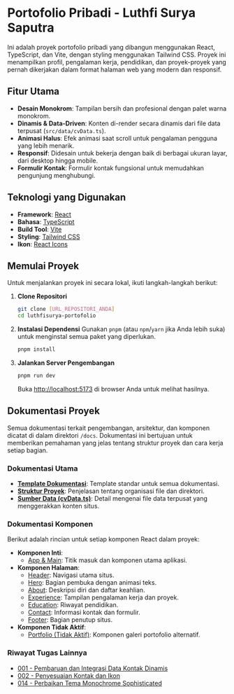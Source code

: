 # Portofolio Pribadi - Luthfi Surya Saputra

Ini adalah proyek portofolio pribadi yang dibangun menggunakan React, TypeScript, dan Vite, dengan styling menggunakan Tailwind CSS. Proyek ini menampilkan profil, pengalaman kerja, pendidikan, dan proyek-proyek yang pernah dikerjakan dalam format halaman web yang modern dan responsif.

## Fitur Utama

- **Desain Monokrom**: Tampilan bersih dan profesional dengan palet warna monokrom.
- **Dinamis & Data-Driven**: Konten di-render secara dinamis dari file data terpusat (`src/data/cvData.ts`).
- **Animasi Halus**: Efek animasi saat scroll untuk pengalaman pengguna yang lebih menarik.
- **Responsif**: Didesain untuk bekerja dengan baik di berbagai ukuran layar, dari desktop hingga mobile.
- **Formulir Kontak**: Formulir kontak fungsional untuk memudahkan pengunjung menghubungi.

## Teknologi yang Digunakan

- **Framework**: [React](https://reactjs.org/)
- **Bahasa**: [TypeScript](https://www.typescriptlang.org/)
- **Build Tool**: [Vite](https://vitejs.dev/)
- **Styling**: [Tailwind CSS](https://tailwindcss.com/)
- **Ikon**: [React Icons](https://react-icons.github.io/react-icons/)

## Memulai Proyek

Untuk menjalankan proyek ini secara lokal, ikuti langkah-langkah berikut:

1.  **Clone Repositori**
    ```bash
    git clone [URL_REPOSITORI_ANDA]
    cd luthfisurya-portofolio
    ```

2.  **Instalasi Dependensi**
    Gunakan `pnpm` (atau `npm`/`yarn` jika Anda lebih suka) untuk menginstal semua paket yang diperlukan.
    ```bash
    pnpm install
    ```

3.  **Jalankan Server Pengembangan**
    ```bash
    pnpm run dev
    ```
    Buka [http://localhost:5173](http://localhost:5173) di browser Anda untuk melihat hasilnya.

## Dokumentasi Proyek

Semua dokumentasi terkait pengembangan, arsitektur, dan komponen dicatat di dalam direktori `/docs`. Dokumentasi ini bertujuan untuk memberikan pemahaman yang jelas tentang struktur proyek dan cara kerja setiap bagian.

### Dokumentasi Utama
- **[Template Dokumentasi](./docs/000_TEMPLATE.md)**: Template standar untuk semua dokumentasi.
- **[Struktur Proyek](./docs/003_dokumentasi_struktur_proyek.md)**: Penjelasan tentang organisasi file dan direktori.
- **[Sumber Data (cvData.ts)](./docs/004_dokumentasi_sumber_data_cv.md)**: Detail mengenai file data terpusat yang menggerakkan konten situs.

### Dokumentasi Komponen
Berikut adalah rincian untuk setiap komponen React dalam proyek:

- **Komponen Inti**:
  - [App & Main](./docs/005_dokumentasi_komponen_utama_app.md): Titik masuk dan komponen utama aplikasi.
- **Komponen Halaman**:
  - [Header](./docs/006_dokumentasi_komponen_header.md): Navigasi utama situs.
  - [Hero](./docs/007_dokumentasi_komponen_hero.md): Bagian pembuka dengan animasi teks.
  - [About](./docs/008_dokumentasi_komponen_about.md): Deskripsi diri dan daftar keahlian.
  - [Experience](./docs/009_dokumentasi_komponen_experience.md): Tampilan pengalaman kerja dan proyek.
  - [Education](./docs/010_dokumentasi_komponen_education.md): Riwayat pendidikan.
  - [Contact](./docs/011_dokumentasi_komponen_contact.md): Informasi kontak dan formulir.
  - [Footer](./docs/012_dokumentasi_komponen_footer.md): Bagian penutup situs.
- **Komponen Tidak Aktif**:
  - [Portfolio (Tidak Aktif)](./docs/013_dokumentasi_komponen_portfolio.md): Komponen galeri portofolio alternatif.

### Riwayat Tugas Lainnya
- [001 - Pembaruan dan Integrasi Data Kontak Dinamis](./docs/001_update_contact_data.md)
- [002 - Penyesuaian Kontak dan Ikon](./docs/002_penyesuaian_kontak_dan_ikon.md)
- [014 - Perbaikan Tema Monochrome Sophisticated](./docs/014_perbaikan_tema_monochrome_sophisticated.md)
